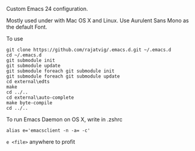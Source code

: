 Custom Emacs 24 configuration.

Mostly used under with Mac OS X and Linux. Use Aurulent Sans Mono as the default Font.

To use

```
git clone https://github.com/rajatvig/.emacs.d.git ~/.emacs.d
cd ~/.emacs.d
git submodule init
git submodule update
git submodule foreach git submodule init
git submodule foreach git submodule update
cd external\edts
make
cd ../..
cd external\auto-complete
make byte-compile
cd ../..
```

To run Emacs Daemon on OS X, write in .zshrc

```
alias e='emacsclient -n -a= -c'
```

`e <file>` anywhere to profit
